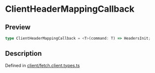 
      
# ClientHeaderMappingCallback

<div class="api-docs__section" data-reactroot="">

## Preview

</div><div class="api-docs__preview type single" data-reactroot="">

```ts
type ClientHeaderMappingCallback = <T>(command: T) => HeadersInit;
```

</div><div class="api-docs__section" data-reactroot="">

## Description

</div><div class="api-docs__description" data-reactroot=""><span class="api-docs__do-not-parse">



</span></div><div class="api-docs__definition" data-reactroot="">

Defined in [client/fetch.client.types.ts](https://github.com/BetterTyped/hyper-fetch/blob/089b54eb/packages/core/src/client/fetch.client.types.ts#L33)

</div>
